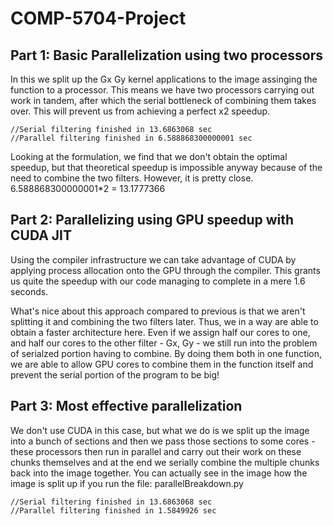 # COMP-5704-Project



## Part 1: Basic Parallelization using two processors
In this we split up the Gx Gy kernel applications to the image assinging the function to a processor. This means we have two processors carrying out work in tandem, after which the serial bottleneck of combining them takes over. This will prevent us from achieving a perfect x2 speedup. 
```
//Serial filtering finished in 13.6863068 sec
//Parallel filtering finished in 6.588868300000001 sec
```

Looking at the formulation, we find that we don't obtain the optimal speedup, but that theoretical speedup is impossible anyway because of the need to combine the two filters. However, it is pretty close.
6.588868300000001*2 = 13.1777366



## Part 2: Parallelizing using GPU speedup with CUDA JIT
Using the compiler infrastructure we can take advantage of CUDA by applying process allocation onto the GPU through the compiler. This grants us quite the speedup with our code managing to complete in a mere 1.6 seconds.

What's nice about this approach compared to previous is that we aren't splitting it and combining the two filters later. Thus, we in a way are able to obtain a faster architecture here. Even if we assign half our cores to one, and half our cores to the other filter - Gx, Gy - we still run into the problem of serialzed portion having to combine. By doing them both in one function, we are able to allow GPU cores to combine them in the function itself and prevent the serial portion of the program to be big!

## Part 3: Most effective parallelization
We don't use CUDA in this case, but what we do is we split up the image into a bunch of sections and then we pass those sections to some cores - these processors then run in parallel and carry out their work on these chunks themselves and at the end we serially combine the multiple chunks back into the image together. You can actually see in the image how the image is split up if you run the file: parallelBreakdown.py

```
//Serial filtering finished in 13.6863068 sec
//Parallel filtering finished in 1.5849926 sec
```
